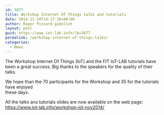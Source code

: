 ```yaml
---
id: 3877
title: Workshop Internet Of Things talks and tutorials
date: 2014-11-20T14:17:38+00:00
author: Roger Pissard-gibollet
layout: post
guid: https://www.iot-lab.info/?p=3877
permalink: /workshop-internet-of-things-talks/
categories:
  - News
---
```

<div class="pf-content">
  <p>
    The Workshop Internet Of Things (IoT) and the FIT IoT-LAB tutorials have<br /> been a great success. Big thanks to the speakers for the quality of their talks.
  </p>
  
  <p>
    We hope than the 70 participants for the Workshop and 35 for the tutorials have enjoyed<br /> these days.
  </p>
  
  <p>
    All the talks ans tutorials slides are now available on the web page:<br /> <a href="https://www.iot-lab.info/workshop-iot-nov2014/">https://www.iot-lab.info/workshop-iot-nov2014/</a>
  </p>
</div>